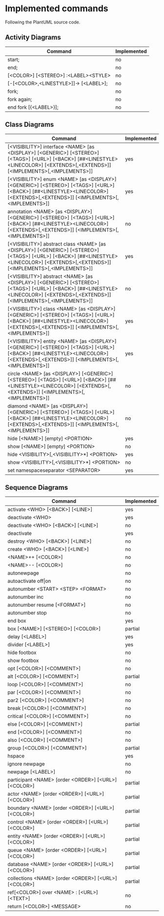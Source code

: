 # Implemented commands

Following the PlantUML source code.

## Activity Diagrams
| Command | Implemented |
| ------- | ----------- |
| start; | no |
| end; | no |
| [\<COLOR>] [\<STEREO>] :\<LABEL>\<STYLE> | no |
| [-[\<COLOR>,\<LINESTYLE>]]-> [\<LABEL>]; | no |
| fork; | no |
| fork again; | no |
| end fork [{\<LABEL>}]; | no |

## Class Diagrams
| Command                                                                                                                                                                                             | Implemented |
| --------------------------------------------------------------------------------------------------------------------------------------------------------------------------------------------------- | ----------- |
| [\<VISIBILITY>] interface \<NAME> [as \<DISPLAY>] [\<GENERIC>] [\<STEREO>] [\<TAGS>] [\<URL>] [\<BACK>] [##\<LINESTYLE>\<LINECOLOR>] [\<EXTENDS>[,\<EXTENDS>]] [\<IMPLEMENTS>[,\<IMPLEMENTS>]]      | yes         |
| [\<VISIBILITY>] enum \<NAME> [as \<DISPLAY>] [\<GENERIC>] [\<STEREO>] [\<TAGS>] [\<URL>] [\<BACK>] [##\<LINESTYLE>\<LINECOLOR>] [\<EXTENDS>[,\<EXTENDS>]] [\<IMPLEMENTS>[,\<IMPLEMENTS>]]           | yes         |
| annotation \<NAME> [as \<DISPLAY>] [\<GENERIC>] [\<STEREO>] [\<TAGS>]  [\<URL>] [\<BACK>] [##\<LINESTYLE>\<LINECOLOR>] [\<EXTENDS>[,\<EXTENDS>]] [\<IMPLEMENTS>[,\<IMPLEMENTS>]]                    | no          |
| [\<VISIBILITY>] abstract class \<NAME> [as \<DISPLAY>] [\<GENERIC>] [\<STEREO>] [\<TAGS>] [\<URL>] [\<BACK>] [##\<LINESTYLE>\<LINECOLOR>] [\<EXTENDS>[,\<EXTENDS>]] [\<IMPLEMENTS>[,\<IMPLEMENTS>]] | yes         |
| [\<VISIBILITY>] abstract \<NAME> [as \<DISPLAY>] [\<GENERIC>] [\<STEREO>] [\<TAGS>] [\<URL>] [\<BACK>] [##\<LINESTYLE>\<LINECOLOR>] [\<EXTENDS>[,\<EXTENDS>]] [\<IMPLEMENTS>[,\<IMPLEMENTS>]]       | no          |
| [\<VISIBILITY>] class \<NAME> [as \<DISPLAY>] [\<GENERIC>] [\<STEREO>] [\<TAGS>] [\<URL>] [\<BACK>] [##\<LINESTYLE>\<LINECOLOR>] [\<EXTENDS>[,\<EXTENDS>]] [\<IMPLEMENTS>[,\<IMPLEMENTS>]]          | yes         |
| [\<VISIBILITY>] entity \<NAME> [as \<DISPLAY>] [\<GENERIC>] [\<STEREO>] [\<TAGS>] [\<URL>] [\<BACK>] [##\<LINESTYLE>\<LINECOLOR>] [\<EXTENDS>[,\<EXTENDS>]] [\<IMPLEMENTS>[,\<IMPLEMENTS>]]         | yes         |
| circle \<NAME> [as \<DISPLAY>] [\<GENERIC>] [\<STEREO>] [\<TAGS>] [\<URL>] [\<BACK>] [##\<LINESTYLE>\<LINECOLOR>] [\<EXTENDS>[,\<EXTENDS>]] [\<IMPLEMENTS>[,\<IMPLEMENTS>]]                         | no          |
| diamond \<NAME> [as \<DISPLAY>] [\<GENERIC>] [\<STEREO>] [\<TAGS>] [\<URL>] [\<BACK>] [##\<LINESTYLE>\<LINECOLOR>] [\<EXTENDS>[,\<EXTENDS>]] [\<IMPLEMENTS>[,\<IMPLEMENTS>]]                        | no          |
| hide [\<NAME>] [empty] \<PORTION>                                                                                                                                                                   | yes         |
| show [\<NAME>] [empty] \<PORTION>                                                                                                                                                                   | no          |
| hide \<VISIBILITY>[,\<VISIBILITY>*] \<PORTION>                                                                                                                                                      | yes         |
| show \<VISIBILITY>[,\<VISIBILITY>*] \<PORTION>                                                                                                                                                      | no          |
| set namespaceseparator \<SEPARATOR>                                                                                                                                                                 | yes         |

## Sequence Diagrams

| Command                                                  | Implemented |
| -------------------------------------------------------- | ----------- |
| activate \<WHO> [\<BACK>] [\<LINE>]                      | yes         |
| deactivate \<WHO>                                        | yes         |
| deactivate \<WHO> [\<BACK>] [\<LINE>]                    | no          |
| deactivate                                               | yes         |
| destroy \<WHO> [\<BACK>] [\<LINE>]                       | no          |
| create \<WHO> [\<BACK>] [\<LINE>]                        | no          |
| \<NAME>++ [\<COLOR>]                                     | no          |
| \<NAME>-- [\<COLOR>]                                     | no          |
| autonewpage                                              | no          |
| autoactivate off\|on                                     | no          |
| autonumber \<START> \<STEP> \<FORMAT>                    | no          |
| autonumber inc                                           | no          |
| autonumber resume [\<FORMAT>]                            | no          |
| autonumber stop                                          | no          |
| end box                                                  | yes         |
| box [\<NAME>] [\<STEREO>] [\<COLOR>]                     | partial     |
| delay [\<LABEL>]                                         | yes         |
| divider [\<LABEL>]                                       | yes         |
| hide footbox                                             | no          |
| show footbox                                             | no          |
| opt [\<COLOR>] [\<COMMENT>]                              | no          |
| alt [\<COLOR>] [\<COMMENT>]                              | partial     |
| loop [\<COLOR>] [\<COMMENT>]                             | no          |
| par [\<COLOR>] [\<COMMENT>]                              | no          |
| par2 [\<COLOR>] [\<COMMENT>]                             | no          |
| break [\<COLOR>] [\<COMMENT>]                            | no          |
| critical [\<COLOR>] [\<COMMENT>]                         | no          |
| else [\<COLOR>] [\<COMMENT>]                             | partial     |
| end [\<COLOR>] [\<COMMENT>]                              | no          |
| also [\<COLOR>] [\<COMMENT>]                             | no          |
| group [\<COLOR>] [\<COMMENT>]                            | partial     |
| hspace                                                   | yes         |
| ignore newpage                                           | no          |
| newpage [\<LABEL>]                                       | no          |
| participant \<NAME> [order \<ORDER>] [\<URL>] [\<COLOR>] | partial     |
| actor \<NAME> [order \<ORDER>] [\<URL>] [\<COLOR>]       | partial     |
| boundary \<NAME> [order \<ORDER>] [\<URL>] [\<COLOR>]    | partial     |
| control \<NAME> [order \<ORDER>] [\<URL>] [\<COLOR>]     | partial     |
| entity \<NAME> [order \<ORDER>] [\<URL>] [\<COLOR>]      | partial     |
| queue \<NAME> [order \<ORDER>] [\<URL>] [\<COLOR>]       | partial     |
| database \<NAME> [order \<ORDER>] [\<URL>] [\<COLOR>]    | partial     |
| collections \<NAME> [order \<ORDER>] [\<URL>] [\<COLOR>] | partial     |
| ref[\<COLOR>] over \<NAME> : [\<URL>] [\<TEXT>]          | no          |
| return [\<COLOR>] \<MESSAGE>                             | no          |
